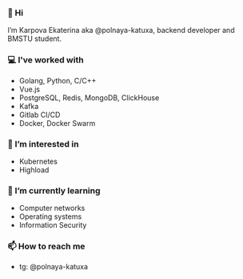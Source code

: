 ### 👋 Hi
I’m Karpova Ekaterina aka @polnaya-katuxa, backend developer and BMSTU student.

### 💻 I've worked with
- Golang, Python, C/C++
- Vue.js
- PostgreSQL, Redis, MongoDB, ClickHouse
- Kafka
- Gitlab CI/CD
- Docker, Docker Swarm

### 👀 I’m interested in
- Kubernetes
- Highload
  
### 🌱 I’m currently learning
- Computer networks
- Operating systems
- Information Security

### 📫 How to reach me
- tg: @polnaya-katuxa

<!---
polnaya-katuxa/polnaya-katuxa is a ✨ special ✨ repository because its `README.md` (this file) appears on your GitHub profile.
You can click the Preview link to take a look at your changes.
--->
